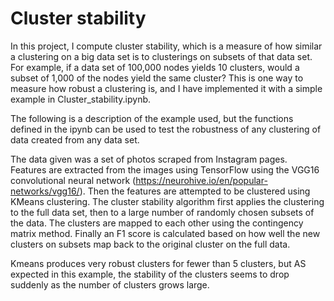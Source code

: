 # Cluster stability

In this project, I compute cluster stability, which is a measure of how similar a clustering on a big data set is to clusterings on subsets of that data set. For example, if a data set of 100,000 nodes yields 10 clusters, would a subset of 1,000 of the nodes yield the same cluster? This is one way to measure how robust a clustering is, and I have implemented it with a simple example in Cluster_stability.ipynb.

The following is a description of the example used, but the functions defined in the ipynb can be used to test the robustness of any clustering of data created from any data set. 

The data given was a set of photos scraped from Instagram pages. Features are extracted from the images using TensorFlow using the VGG16 convolutional neural network (https://neurohive.io/en/popular-networks/vgg16/). Then the features are attempted to be clustered using KMeans clustering. The cluster stability algorithm first applies the clustering to the full data set, then to a large number of randomly chosen subsets of the data. The clusters are mapped to each other using the contingency matrix method. Finally an F1 score is calculated based on how well the new clusters on subsets map back to the original cluster on the full data.

Kmeans produces very robust clusters for fewer than 5 clusters, but AS expected in this example, the stability of the clusters seems to drop suddenly as the number of clusters grows large. 
